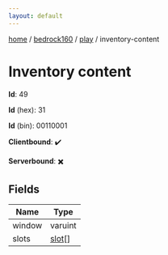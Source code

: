 ```yaml
---
layout: default
---
```


[home](/)  /  [bedrock160](/protocol/bedrock160)  /  [play](/protocol/bedrock160/play)  /  inventory-content

# Inventory content

**Id**: 49

**Id** (hex): 31

**Id** (bin): 00110001

**Clientbound**: ✔️

**Serverbound**: ✖️

## Fields

Name | Type
---|---
window | varuint
slots | [slot](/protocol/bedrock160/types/slot)[]
